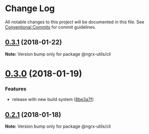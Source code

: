 # Change Log

All notable changes to this project will be documented in this file.
See [Conventional Commits](https://conventionalcommits.org) for commit guidelines.

<a name="0.3.1"></a>
## [0.3.1](https://github.com/ngrx-utils/ngrx-utils/compare/v0.2.1...v0.3.1) (2018-01-22)




**Note:** Version bump only for package @ngrx-utils/cli

<a name="0.3.0"></a>
# [0.3.0](https://github.com/ngrx-utils/ngrx-utils/compare/v0.1.6...v0.3.0) (2018-01-19)


### Features

* release with new build system ([8be3a7f](https://github.com/ngrx-utils/ngrx-utils/commit/8be3a7f))




<a name="0.2.1"></a>
## [0.2.1](https://github.com/ngrx-utils/ngrx-utils/compare/v0.2.0...v0.2.1) (2018-01-18)




**Note:** Version bump only for package @ngrx-utils/cli
